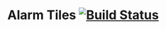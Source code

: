 # Alarm Tiles [![Build Status](https://travis-ci.com/linusfessler/alarm-tiles.svg?branch=3.0)](https://travis-ci.com/linusfessler/alarm-tiles)